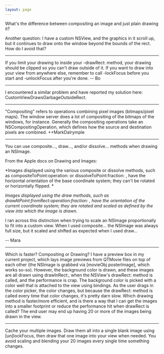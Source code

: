 ```yaml
---
layout: page
---
```




What's the difference between compositing an image and just plain drawing it?

Another question: I have a custom NSView, and the graphics in it scroll up, but it continues to draw onto the window beyond the bounds of the rect. How do I avoid that?

----

If you limit your drawing to inside your -drawRect: method, your drawing should be  clipped so you can't draw outside of it.  If you want to draw into your view from anywhere else, remember to call -lockFocus before you start and -unlockFocus after you're done.  -- Bo

----

I encountered a similar problem and have reported my solution here: CustomViewDrawsGarbageOutsideRect.

----

"Compositing" refers to operations combining pixel images (bitmaps/pixel maps).  The window server does a lot of compositing of the bitmaps of the windows, for instance.  Generally the compositing operations take an NSCompositingOperation, which defines how the source and destination pixels are combined.  ++MarkDalrymple

----

You can use composite..., draw..., and/or dissolve... methods when drawing an NSImage.

From the Apple docs on Drawing and Images:

*Images displayed using the various composite or dissolve methods, such as compositeToPoint:operation: or dissolveToPoint:fraction: , have the horizontal orientation of the base coordinate system; they can't be rotated or horizontally flipped. *<some text deleted>

*Images displayed using the draw methods, such as drawAtPoint:fromRect:operation:fraction: , have the orientation of the current coordinate system; they are rotated and scaled as defined by the view into which the image is drawn.*

I ran across this distinction when trying to scale an NSImage proportionally to fit into a custom view. When I used composite... the NSImage was always full size, but it scaled and shifted as expected when I used draw...

-- Mara

----

Which is faster? Compositing or Drawing? I have a preview box in my current project, which lays image previews from QTMovie files on top of each other (the NSImage is grabbed via [movieObj posterImage], which works so-so). However, the background color is drawn, and these images are all drawn using drawInRect:, when the NSView's drawRect: method is called, and the performance is crap. The background color is picked with a color well that is attached to the view using bindings. As the user drags in the color picker, the color changes, but because the drawRect: method is called every time that color changes, it's pretty darn slow.
Which drawing method is faster/more efficient, and is there a way that I can get the images into a smaller footprint or reduce the performance hit when drawRect is called? The end user may end up having 20 or more of the images being drawn in the view.

----
Cache your multiple images. Draw them all into a single blank image using [un]lockFocus, then draw that one image into your view when needed. You avoid scaling and blending your 20 images every single time something changes.
